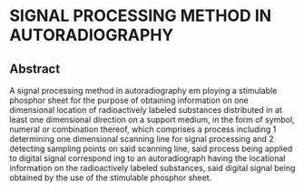 # SIGNAL PROCESSING METHOD IN AUTORADIOGRAPHY

## Abstract
A signal processing method in autoradiography em ploying a stimulable phosphor sheet for the purpose of obtaining information on one dimensional location of radioactively labeled substances distributed in at least one dimensional direction on a support medium, in the form of symbol, numeral or combination thereof, which comprises a process including 1 determining one dimensional scanning line for signal processing and 2 detecting sampling points on said scanning line, said process being applied to digital signal correspond ing to an autoradiograph having the locational information on the radioactively labeled substances, said digital signal being obtained by the use of the stimulable phosphor sheet.